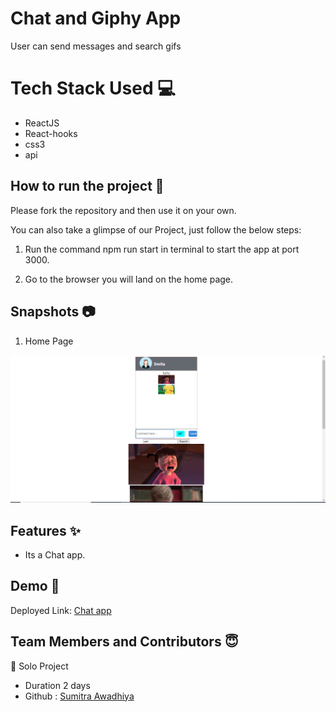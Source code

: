 # Chat and Giphy App

  User can send messages and search gifs

# Tech Stack Used 💻

- ReactJS
- React-hooks
- css3
- api

## How to run the project 🚀

Please fork the repository and then use it on your own.

You can also take a glimpse of our Project, just follow the below steps:

1. Run the command npm run start in terminal to start the app at port 3000.

2. Go to the browser you will land on the home page.


## Snapshots 📷

1. Home Page

![Home Page](./Images/homepage.png)


## Features ✨
- Its a Chat app.

## Demo 🎥

Deployed Link: [Chat app](https://code-mancer-assignment.vercel.app/)

## Team Members and Contributors 😇

👤 Solo Project
- Duration 2 days
- Github : [Sumitra Awadhiya](https://github.com/sumitra05)
